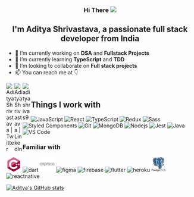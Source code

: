 <h3 align="center">Hi There <img src="https://media.giphy.com/media/hvRJCLFzcasrR4ia7z/giphy.gif" width="25px"></h3>
<h2 align="center">I'm Aditya Shrivastava, a passionate full stack developer from India</h2>

- 🔭 I’m currently working on **DSA** and **Fullstack Projects**
- 🌱 I’m currently learning **TypeScript** and **TDD**
- 👯 I’m looking to collaborate on **Full stack projects**
- 📫 You can reach me at 👇 
<p>
   <a href="https://twitter.com/notrealaditya">
    <img align="left" alt="Aditya Shrivastava | Twitter" width="22px" src="https://raw.githubusercontent.com/peterthehan/peterthehan/master/assets/twitter.svg" />
  </a>
  <a href="https://www.linkedin.com/in/aditya-shrivastava-8a4ab0155/">
    <img align="left" alt="Aditya Shrivastava | LinkedIn" width="22px" src="https://raw.githubusercontent.com/peterthehan/peterthehan/master/assets/linkedin.svg" />
  </a>
  <a href="https://www.behance.net/adityashrivas9" target="blank">
    <img align="left" src="https://raw.githubusercontent.com/rahuldkjain/github-profile-readme-generator/master/src/images/icons/Social/behance.svg" alt="adityashrivas9" width="22px" />
  </a>
</p>
<br />

<h2>Things I work with</h2>
<p>
  <img alt="JavaScript" src="https://badges.aleen42.com/src/javascript.svg" />
  <img alt="React" src="https://badges.aleen42.com/src/react.svg" />
  <img alt="TypeScript" src="https://badges.aleen42.com/src/typescript.svg" />
  <img alt="Redux" src="https://img.shields.io/badge/-Redux-764ABC?style=flat-square&logo=redux&logoColor=white" />
  <img alt="Sass" src="https://img.shields.io/badge/-Sass-CC6699?style=flat-square&logo=sass&logoColor=white" />
  <img alt="Styled Components" src="https://img.shields.io/badge/-Styled_Components-db7092?style=flat-square&logo=styled-components&logoColor=white" />
  <img alt="Git" src="https://img.shields.io/badge/-Git-F05032?style=flat-square&logo=git&logoColor=white" />
  <img alt="MongoDB" src="https://img.shields.io/badge/-MongoDB-13aa52?style=flat-square&logo=mongodb&logoColor=white" />
  <img alt="Nodejs" src="https://img.shields.io/badge/-Nodejs-43853d?style=flat-square&logo=Node.js&logoColor=white" />
  <img alt="Jest" src="https://badges.aleen42.com/src/jest_2.svg" />
  <img alt="Java" src="https://badges.aleen42.com/src/java.svg" />
  <img alt="VS Code" src="https://badges.aleen42.com/src/visual_studio_code.svg" />
</p>

<h3>Familiar with</h3>
<p> 
  <img src="https://raw.githubusercontent.com/devicons/devicon/master/icons/cplusplus/cplusplus-original.svg" alt="cplusplus" width="40" height="40"/>
  <img src="https://www.vectorlogo.zone/logos/dartlang/dartlang-icon.svg" alt="dart" width="40" height="40"/>
  <img src="https://raw.githubusercontent.com/devicons/devicon/master/icons/express/express-original-wordmark.svg" alt="express" width="40" height="40"/>
  <img src="https://www.vectorlogo.zone/logos/figma/figma-icon.svg" alt="figma" width="40" height="40"/>
  <img src="https://www.vectorlogo.zone/logos/firebase/firebase-icon.svg" alt="firebase" width="40" height="40"/>
  <img src="https://www.vectorlogo.zone/logos/flutterio/flutterio-icon.svg" alt="flutter" width="40" height="40"/>
  <img src="https://www.vectorlogo.zone/logos/heroku/heroku-icon.svg" alt="heroku" width="40" height="40"/>
  <img src="https://raw.githubusercontent.com/devicons/devicon/master/icons/postgresql/postgresql-original-wordmark.svg" alt="postgresql" width="40" height="40"/>
  <img src="https://reactnative.dev/img/header_logo.svg" alt="reactnative" width="40" height="40"/>
</p>

[![Aditya's GitHub stats](https://github-readme-stats.vercel.app/api?username=aditya-shrivastava&count_private=true&show_icons=true&theme=radical)](https://github.com/anuraghazra/github-readme-stats)

